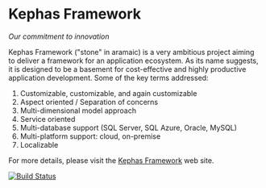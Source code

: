 Kephas Framework
======

*Our commitment to innovation*

Kephas Framework ("stone" in aramaic) is a very ambitious project aiming to deliver a framework for an application ecosystem. As its name suggests, it is designed to be a basement for cost-effective and highly productive application development. Some of the key terms addressed:

1. Customizable, customizable, and again customizable
2. Aspect oriented / Separation of concerns
3. Multi-dimensional model approach
4. Service oriented
5. Multi-database support (SQL Server, SQL Azure, Oracle, MySQL)
6. Multi-platform support: cloud, on-premise
7. Localizable

For more details, please visit the [Kephas Framework](http://kephas-framework.com/) web site.


[![Build Status](https://travis-ci.org/raimu/kephas.svg?branch=master)](https://travis-ci.org/raimu/kephas)